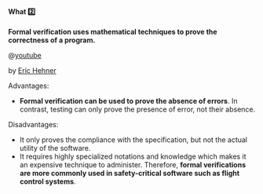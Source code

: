 <link rel="stylesheet" href="{{baseUrl}}/css/textbook.css">

<div class="website-content">

<div id="title">

#### What :two:

</div>

<div id="body">

**Formal verification uses mathematical techniques to prove the correctness of a program.**

<panel type="seamless" header=":tv: An introduction to Formal Methods">

@[youtube](89fKiaMxHrA)

by [Eric Hehner](http://www.cs.utoronto.ca/~hehner/)

</panel><p/>

Advantages:

* **Formal verification can be used to prove the absence of errors**. In contrast, testing can only prove the presence of error, not their absence.

Disadvantages:

* It only proves the compliance with the specification, but not the actual utility of the software.
* It requires highly specialized notations and knowledge which makes it an expensive technique to administer. Therefore, **formal verifications are more commonly used in safety-critical software such as flight control systems**.

</div>

<div id="extras">

<include src="exercises.md" />

</div>

</div>

